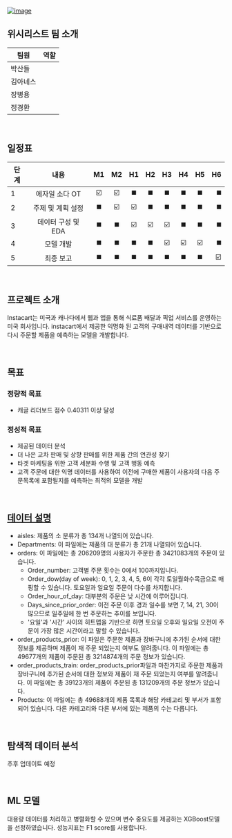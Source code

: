 [![image](https://user-images.githubusercontent.com/95989232/166428931-1ee9948f-cc1c-42a2-b0a9-47dae9b8b90d.png)](https://www.kaggle.com/competitions/instacart-market-basket-analysis/overview)

## 위시리스트 팀 소개
|팀원|역할|
|---|:---:|
|박산들||
|김아네스||
|장병용||
|정경환||

<br/>

## 일정표
|단계|내용|M1|M2|H1|H2|H3|H4|H5|H6|  
|---|:-----:|:---:|:---:|:---:|:---:|:---:|:---:|:---:|---:|  
|1|에자일 소다 OT|☑️|☑️|◼️|◼️|◼️|◼️|◼️|◼️|  
|2|주제 및 계획 설정|◼️|☑️|☑️|◼️|◼️|◼️|◼️|◼️|  
|3|데이터 구성 및 EDA|◼️|◼️|☑️|☑️|☑️|◼️|◼️|◼️|   
|4|모델 개발|◼️|◼️|◼️|◼️|☑️|☑️|☑️|◼️|   
|5|최종 보고|◼️|◼️|◼️|◼️|◼️|◼️|◼️|☑️|

<br/>

## 프로젝트 소개

Instacart는 미국과 캐나다에서 웹과 앱을 통해 식료품 배달과 픽업 서비스를 운영하는 미국 회사입니다. instacart에서 제공한 익명화 된 고객의 구매내역 데이터를 기반으로 다시 주문할 제품을 예측하는 모델을 개발합니다.

<br/>

## 목표
### 정량적 목표
- 캐글 리더보드 점수 0.40311 이상 달성
### 정성적 목표
- 제공된 데이터 분석
- 더 나은 교차 판매 및 상향 판매를 위한 제품 간의 연관성 찾기
- 타겟 마케팅을 위한 고객 세분화 수행 및 고객 행동 예측
- 고객 주문에 대한 익명 데이터를 사용하여 이전에 구매한 제품이 사용자의 다음 주문목록에 포함될지를 예측하는 최적의 모델을 개발

<br/>

## [데이터 설명](https://www.kaggle.com/competitions/instacart-market-basket-analysis/data)

- aisles: 제품의 소 분류가 총 134개 나열되어 있습니다.
- Departments: 이 파일에는 제품의 대 분류가 총 21개 나열되어 있습니다.
- orders: 이 파일에는 총 206209명의 사용자가 주문한 총 3421083개의 주문이 있습니다.
    - Order_number: 고객별 주문 횟수는 0에서 100까지입니다.
    - Order_dow(day of week): 0, 1, 2, 3, 4, 5, 6이 각각 토일월화수목금으로 매핑할 수 있습니다. 토요일과 일요일 주문이 다수를 차지합니다.
    - Order_hour_of_day: 대부분의 주문은 낮 시간에 이루어집니다.
    - Days_since_prior_order: 이전 주문 이후 경과 일수를 보면 7, 14, 21, 30이 많으므로 일주일에 한 번 주문하는 추이를 보입니다.
    - '요일'과 '시간' 사이의 히트맵을 기반으로 하면 토요일 오후와 일요일 오전이 주문이 가장 많은 시간이라고 말할 수 있습니다.
- order_products_prior: 이 파일은 주문한 제품과 장바구니에 추가된 순서에 대한 정보를 제공하며 제품이 재 주문 되었는지 여부도 알려줍니다. 이 파일에는 총 49677개의 제품이 주문된 총 3214874개의 주문 정보가 있습니다.
- order_products_train: order_products_prior파일과 마찬가지로 주문한 제품과 장바구니에 추가된 순서에 대한 정보와 제품이 재 주문 되었는지 여부를 알려줍니다. 이 파일에는 총 39123개의 제품이 주문된 총 131209개의 주문 정보가 있습니다.
- Products: 이 파일에는 총 49688개의 제품 목록과 해당 카테고리 및 부서가 포함되어 있습니다. 다른 카테고리와 다른 부서에 있는 제품의 수는 다릅니다.

<br/>

## 탐색적 데이터 분석

추후 업데이트 예정

<br/>

## ML 모델

대용량 데이터를 처리하고 병렬화할 수 있으며 변수 중요도를 제공하는 XGBoost모델을 선정하였습니다. 성능지표는 F1 score를 사용합니다.
